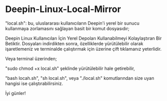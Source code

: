 # Deepin-Linux-Local-Mirror
"local.sh": bu, uluslararası kullanıcıların Deepin'i yerel bir sunucu kullanmaya zorlamasını sağlayan basit bir komut dosyasıdır;

Deepin Linux Kullanıcıları İçin Yerel Depoları Kullanabilmeyi Kolaylaştıran Bir Betiktir.
Dosyaları indirdikten sonra, özelliklerde yürütülebilir olarak işaretlemeniz ve terminalde çalıştırmak için üzerine çift tıklamanız yeterlidir.

Veya terminal üzerinden;

"sudo chmod +x local.sh" şeklinde yürütülebilir hale getirebilir,

"bash locah.sh", 
"sh local.sh",
veya 
"./local.sh" komutlarından size uyan hangisi ise çalıştırabilirsiniz.

İyi günler!

